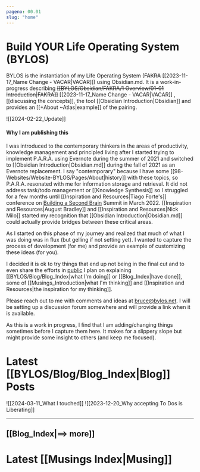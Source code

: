 ```yaml
---
pageno: 00.01
slug: "home"
---
```

# Build YOUR <b>L</b>ife Operating System (BYLOS)

BYLOS is the instantiation of my Life Operating System (~~FAKRA~~ [[2023-11-17_Name Change - VACAR|VACAR]]) using Obsidian.md. It is a work-in-progress  describing ~~[[BYLOS/Obsidian/FAKRA/1 Overview/01-01 Introduction|FAKRA]]~~  [[2023-11-17_Name Change - VACAR|VACAR]] ,  [[discussing the concepts]], the tool [[Obsidian Introduction|Obsidian]] and provides an [[+About ~Atlas|example]] of the pairing. 

![[2024-02-22_Update]]
#### Why I am publishing this
I was introduced to the contemporary thinkers in the areas of productivity, knowledge management and principled living after I started trying to implement P.A.R.A. using Evernote during the summer of 2021 and switched to [[Obsidian Introduction|Obsidian.md]] during the fall of 2021 as an Evernote replacement. I say "contemporary" because I have some [[98-Websites/Website-BYLOS/Pages/About|history]] with these topics, so P.A.R.A. resonated with me for information storage and retrieval. It did not address task/todo management or [[Knowledge Synthesis]] so I struggled for a few months until [[Inspiration and Resources|Tiago Forte's]]  conference on [Building a Second Brain](https://www.buildingasecondbrain.com/)  Summit in March 2022. [[Inspiration and Resources|August Bradley]] and [[Inspiration and Resources|Nick Milo]] started my recognition that [[Obsidian Introduction|Obsidian.md]] could actually provide bridges between these critical areas. 

As I started on this phase of my journey and realized that much of what I was doing was in flux (but gelling if not setting yet). I wanted to capture the process of development (for me) and provide an  example of customizing these ideas (for you). 

I decided it is ok to try things that end up not being in the final cut and to even share the efforts in [public](https://publish.obsidian.md/andymatuschak/Andy+Matuschak/Work+with+the+garage+door+up) 
I plan on explaining [[BYLOS/Blog/Blog_Index|what I'm doing]] or [[Blog_Index|have done]], some of [[Musings_Introduction|what I'm thinking]] and [[Inspiration and Resources|the inspiration for my thinking]].  

Please reach out to me with comments and ideas at bruce@bylos.net. I will be setting up a discussion forum somewhere and will provide a link when it is available. 

As this is a work in progress, I find that I am adding/changing things sometimes before I capture them here. It makes for a slippery slope but might provide some insight to others (and keep me focused).

# Latest [[BYLOS/Blog/Blog_Index|Blog]] Posts
![[2024-03-11_What I touched]]
![[2023-12-20_Why accepting To Dos is Liberating]]

---
## [[Blog_Index|==> more]]


# Latest [[Musings Index|Musing]]




